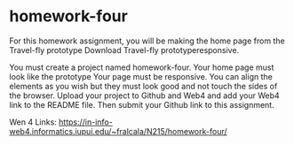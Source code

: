 # homework-four

For this homework assignment, you will be making the home page from the Travel-fly prototype Download Travel-fly prototyperesponsive.

You must create a project named homework-four.
Your home page must look like the prototype
Your page must be responsive.
You can align the elements as you wish but they must look good and not touch the sides of the browser.
Upload your project to Github and Web4 and add your Web4 link to the README file.
Then submit your Github link to this assignment.

Wen 4 Links: https://in-info-web4.informatics.iupui.edu/~fralcala/N215/homework-four/
